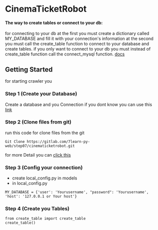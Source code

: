 # CinemaTicketRobot

#### The way to create tables or connect to your db:
for connecting to your db at the first you must create a dictionary
    called MY_DATABASE and fill it with your connection's information
    at the second you must call the create_table function to connect to your
    database and create tables.
    if you only want to connect to your db you must instead of create_table function
    call the connect_mysql function. [docs](https://docs.google.com/document/d/1vglnqYzsfDSnvUXul6yYkEiEnmbiTnO-4ky31qp4-Zk/edit?usp=sharing)
    
## Getting Started
 for starting crawler you
 
### Step 1 (Create your Database)
Create a database and you Connection 
if you dont know you can use this [link](https://tecadmin.net/install-postgresql-server-on-ubuntu/)

### Step 2 (Clone files from git)

run this code for clone files from the git

```
Git Clone https://gitlab.com/7learn-py-web/step07/cinematicketrobot.git
```
for more Detail you can [click this](https://www.atlassian.com/git/tutorials/setting-up-a-repository/git-clone)

### Step 3 (Config your connection)

* create local_config.py in models
* in local_config.py 
```
MY_DATABASE = {'user': 'Yourusername', "password": 'Yourusername', 'host': '127.0.0.1 or Your host'}

```

### Step 4 (Create you Tables)

```
from create_table import create_table
create_table()
```

